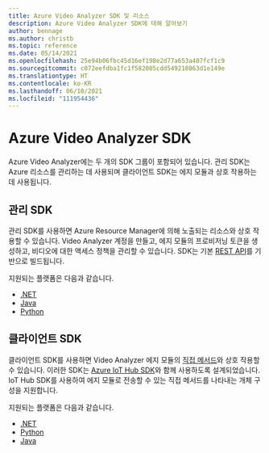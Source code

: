 ```yaml
---
title: Azure Video Analyzer SDK 및 리소스
description: Azure Video Analyzer SDK에 대해 알아보기
author: bennage
ms.author: christb
ms.topic: reference
ms.date: 05/14/2021
ms.openlocfilehash: 25e94b06fbc45d16ef198e2d77a653a407fcf1c9
ms.sourcegitcommit: c072eefdba1fc1f582005cdd549218863d1e149e
ms.translationtype: HT
ms.contentlocale: ko-KR
ms.lasthandoff: 06/10/2021
ms.locfileid: "111954436"
---
```

# <a name="azure-video-analyzer-sdks"></a>Azure Video Analyzer SDK

Azure Video Analyzer에는 두 개의 SDK 그룹이 포함되어 있습니다. 관리 SDK는 Azure 리소스를 관리하는 데 사용되며 클라이언트 SDK는 에지 모듈과 상호 작용하는 데 사용됩니다.

## <a name="management-sdks"></a>관리 SDK

관리 SDK를 사용하면 Azure Resource Manager에 의해 노출되는 리소스와 상호 작용할 수 있습니다. Video Analyzer 계정을 만들고, 에지 모듈의 프로비저닝 토큰을 생성하고, 비디오에 대한 액세스 정책을 관리할 수 있습니다. SDK는 기본 [REST API](/rest/api/videoanalyzer/?branch=video)를 기반으로 빌드됩니다.

지원되는 플랫폼은 다음과 같습니다.

- [.NET](https://aka.ms/ava/sdk/mgt/net)
- [Java](https://aka.ms/ava/sdk/mgt/java)
- [Python](https://aka.ms/ava/sdk/mgt/python)

## <a name="client-sdks"></a>클라이언트 SDK

클라이언트 SDK를 사용하면 Video Analyzer 에지 모듈의 [직접 메서드][docs-direct-methods]와 상호 작용할 수 있습니다. 이러한 SDK는 [Azure IoT Hub SDK][docs-iot-hub-sdks]와 함께 사용하도록 설계되었습니다. IoT Hub SDK를 사용하여 에지 모듈로 전송할 수 있는 직접 메서드를 나타내는 개체 구성을 지원합니다.

지원되는 플랫폼은 다음과 같습니다.

- [.NET](https://aka.ms/ava/sdk/client/net)
- [Python](https://aka.ms/ava/sdk/client/python)
- [Java](https://aka.ms/ava/sdk/client/java)

<!-- links -->
[docs-direct-methods]: direct-methods.md
[docs-iot-hub-sdks]: ../../iot-hub/iot-hub-devguide-sdks.md

[REST API]: https://aka.ms/ava/api/rest